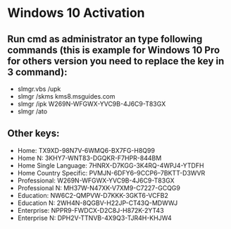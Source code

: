 # Windows 10 Activation

## Run cmd as administrator an type following commands (this is example for Windows 10 Pro for others version you need to replace the key in 3 command):

* slmgr.vbs /upk
* slmgr /skms kms8.msguides.com
* slmgr /ipk W269N-WFGWX-YVC9B-4J6C9-T83GX
* slmgr /ato

## Other keys:
* Home: TX9XD-98N7V-6WMQ6-BX7FG-H8Q99
* Home N: 3KHY7-WNT83-DGQKR-F7HPR-844BM
* Home Single Language: 7HNRX-D7KGG-3K4RQ-4WPJ4-YTDFH
* Home Country Specific: PVMJN-6DFY6–9CCP6–7BKTT-D3WVR
* Professional: W269N-WFGWX-YVC9B-4J6C9-T83GX
* Professional N: MH37W-N47XK-V7XM9-C7227-GCQG9
* Education: NW6C2-QMPVW-D7KKK-3GKT6-VCFB2
* Education N: 2WH4N-8QGBV-H22JP-CT43Q-MDWWJ
* Enterprise: NPPR9-FWDCX-D2C8J-H872K-2YT43
* Enterprise N: DPH2V-TTNVB-4X9Q3-TJR4H-KHJW4
